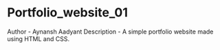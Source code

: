 # Portfolio_website_01
Author - Aynansh Aadyant
Description - A simple portfolio website made using HTML and CSS.